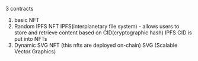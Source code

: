 3 contracts

1. basic NFT
2. Random IPFS NFT
   IPFS(interplanetary file system) - allows users to store and retrieve content based on CID(cryptographic hash)
   IPFS CID is put into NFTs
3. Dynamic SVG NFT (this nfts are deployed on-chain)
   SVG (Scalable Vector Graphics)
